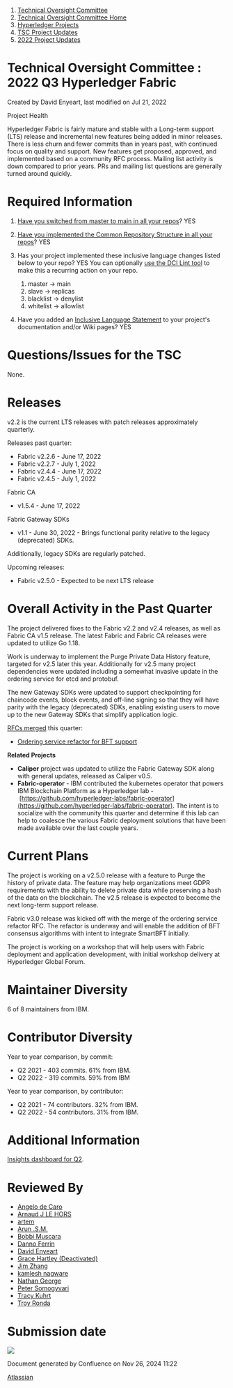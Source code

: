 1. [Technical Oversight Committee](index.html)
2. [Technical Oversight Committee Home](Technical-Oversight-Committee-Home_21430274.html)
3. [Hyperledger Projects](Hyperledger-Projects_21447704.html)
4. [TSC Project Updates](TSC-Project-Updates_21430854.html)
5. [2022 Project Updates](2022-Project-Updates_21443095.html)

# Technical Oversight Committee : 2022 Q3 Hyperledger Fabric

Created by David Enyeart, last modified on Jul 21, 2022

Project Health

Hyperledger Fabric is fairly mature and stable with a Long-term support (LTS) release and incremental new features being added in minor releases. There is less churn and fewer commits than in years past, with continued focus on quality and support. New features get proposed, approved, and implemented based on a community RFC process. Mailing list activity is down compared to prior years. PRs and mailing list questions are generally turned around quickly.

# Required Information

1. [Have you switched from master to main in all your repos](https://lf-hyperledger.atlassian.net/wiki/display/TSC/Projects+have+two+quarters+to+comply+with+common+repo+structure?focusedCommentId=21452776)? YES
2. [Have you implemented the Common Repository Structure in all your repos](https://tsc.hyperledger.org/repository-structure.html)? YES
3. Has your project implemented these inclusive language changes listed below to your repo? YES You can optionally [use the DCI Lint tool](https://github.com/petermetz/gh-action-dci-lint#usage) to make this a recurring action on your repo.
   
   1. master → main
   2. slave → replicas
   3. blacklist → denylist
   4. whitelist → allowlist
4. Have you added an [Inclusive Language Statement](https://lf-hyperledger.atlassian.net/wiki/display/TSC/Inclusive+Language+Example) to your project's documentation and/or Wiki pages? YES
   

# Questions/Issues for the TSC

None.

# Releases

v2.2 is the current LTS releases with patch releases approximately quarterly.

Releases past quarter:

- Fabric v2.2.6 - June 17, 2022
- Fabric v2.2.7 - July 1, 2022
- Fabric v2.4.4 - June 17, 2022
- Fabric v2.4.5 - July 1, 2022

Fabric CA

- v1.5.4 - June 17, 2022

Fabric Gateway SDKs

- v1.1 - June 30, 2022 - Brings functional parity relative to the legacy (deprecated) SDKs.

Additionally, legacy SDKs are regularly patched.

Upcoming releases:

- Fabric v2.5.0 - Expected to be next LTS release

# Overall Activity in the Past Quarter

The project delivered fixes to the Fabric v2.2 and v2.4 releases, as well as Fabric CA v1.5 release. The latest Fabric and Fabric CA releases were updated to utilize Go 1.18.

Work is underway to implement the Purge Private Data History feature, targeted for v2.5 later this year. Additionally for v2.5 many project dependencies were updated including a somewhat invasive update in the ordering service for etcd and protobuf.

The new Gateway SDKs were updated to support checkpointing for chaincode events, block events, and off-line signing so that they will have parity with the legacy (deprecated) SDKs, enabling existing users to move up to the new Gateway SDKs that simplify application logic.

[RFCs merged](https://github.com/hyperledger/fabric-rfcs/tree/master/text) this quarter:

- [Ordering service refactor for BFT support](https://github.com/hyperledger/fabric-rfcs/blob/main/text/orderer-v3.md)

**Related Projects**

- **Caliper** project was updated to utilize the Fabric Gateway SDK along with general updates, released as Caliper v0.5.
- **Fabric-operator** - IBM contributed the kubernetes operator that powers IBM Blockchain Platform as a Hyperledger lab - [https://github.com/hyperledger-labs/fabric-operator](https://github.com/hyperledger-labs/fabric-operator). The intent is to socialize with the community this quarter and determine if this lab can help to coalesce the various Fabric deployment solutions that have been made available over the last couple years.

# Current Plans

The project is working on a v2.5.0 release with a feature to Purge the history of private data. The feature may help organizations meet GDPR requirements with the ability to delete private data while preserving a hash of the data on the blockchain. The v2.5 release is expected to become the next long-term support release. 

Fabric v3.0 release was kicked off with the merge of the ordering service refactor RFC. The refactor is underway and will enable the addition of BFT consensus algorithms with intent to integrate SmartBFT initially.

The project is working on a workshop that will help users with Fabric deployment and application development, with initial workshop delivery at Hyperledger Global Forum.

# Maintainer Diversity

6 of 8 maintainers from IBM.

# Contributor Diversity

Year to year comparison, by commit:

- Q2 2021 - 403 commits. 61% from IBM.
- Q2 2022 - 319 commits. 59% from IBM

Year to year comparison, by contributor:

- Q2 2021 - 74 contributors. 32% from IBM.
- Q2 2022 - 54 contributors. 31% from IBM.

# Additional Information

[Insights dashboard for Q2](https://insights.lfx.linuxfoundation.org/projects/hyperledger%2Ffabric/dashboard;subTab=technical?time=%7B%22from%22%3A%222022-04-01T04%3A00%3A00.000Z%22%2C%22type%22%3A%22absolute%22%2C%22to%22%3A%222022-07-01T03%3A00%3A00.000Z%22%7D).

# Reviewed By

- [Angelo de Caro](https://lf-hyperledger.atlassian.net/wiki/people/70121:d6b0f0e4-825f-4f16-88e1-4d14e95f2f10?ref=confluence)
- [Arnaud J LE HORS](https://lf-hyperledger.atlassian.net/wiki/people/70121:0e75e3b8-500a-4067-9f7e-ed46e91bcb9d?ref=confluence)
- [artem](https://lf-hyperledger.atlassian.net/wiki/people/557058:5196a62e-7a77-4c97-8180-ae5a5992fb63?ref=confluence)
- [Arun .S.M.](https://lf-hyperledger.atlassian.net/wiki/people/621a0e5097d313006ba7386a?ref=confluence)
- [Bobbi Muscara](https://lf-hyperledger.atlassian.net/wiki/people/5c4cb1b7d8bbb7445c0a457e?ref=confluence)
- [Danno Ferrin](https://lf-hyperledger.atlassian.net/wiki/people/5b7f2d80c4e4892a5b789551?ref=confluence)
- [David Enyeart](https://lf-hyperledger.atlassian.net/wiki/people/712020:30d7e775-8a5d-4896-8950-8da2af027639?ref=confluence)
- [Grace Hartley (Deactivated)](https://lf-hyperledger.atlassian.net/wiki/people/5c3e0cd1ff324728a1db2448?ref=confluence)
- [Jim Zhang](https://lf-hyperledger.atlassian.net/wiki/people/712020:e39af0bd-79c1-49e2-887c-a74cef87f822?ref=confluence)
- [kamlesh nagware](https://lf-hyperledger.atlassian.net/wiki/people/557058:8e1fc425-f938-4b39-ad13-9cd8b0ddde52?ref=confluence)
- [Nathan George](https://lf-hyperledger.atlassian.net/wiki/people/712020:3e7556ab-cdb8-47f5-8b68-12a3378021fd?ref=confluence)
- [Peter Somogyvari](https://lf-hyperledger.atlassian.net/wiki/people/557058:cae262a4-be99-4f5e-a36e-bf20a5c795f2?ref=confluence)
- [Tracy Kuhrt](https://lf-hyperledger.atlassian.net/wiki/people/712020:eb6ae9c3-aa8e-40ba-9dab-a6969b1ac52e?ref=confluence)
- [Troy Ronda](https://lf-hyperledger.atlassian.net/wiki/people/557058:c854f35a-2b58-4be3-9003-ca2a67495580?ref=confluence)

# Submission date

![](plugins/servlet/confluence/placeholder/unknown-macro)

Document generated by Confluence on Nov 26, 2024 11:22

[Atlassian](http://www.atlassian.com/)
